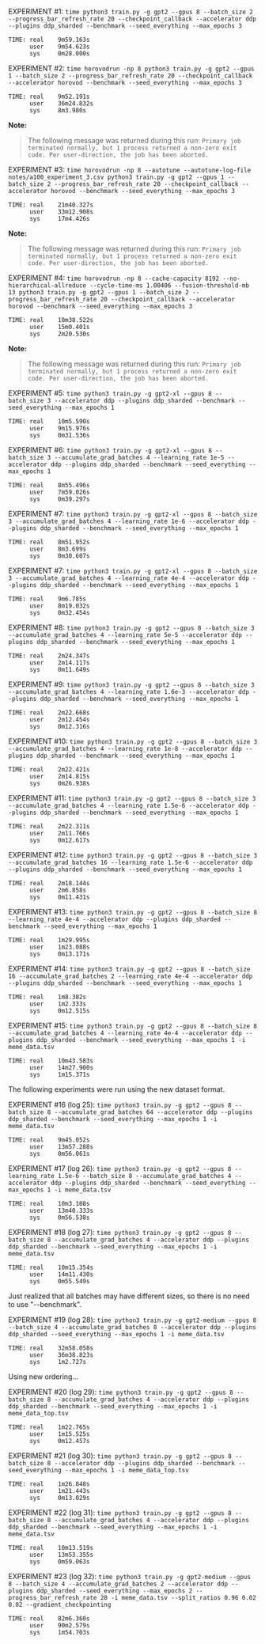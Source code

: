 EXPERIMENT #1: `time python3 train.py -g gpt2 --gpus 8 --batch_size 2 --progress_bar_refresh_rate 20 --checkpoint_callback --accelerator ddp --plugins ddp_sharded --benchmark --seed_everything --max_epochs 3`
```
TIME: real    9m59.163s
      user    9m54.623s
      sys     0m28.000s
```

EXPERIMENT #2: `time horovodrun -np 8 python3 train.py -g gpt2 --gpus 1 --batch_size 2 --progress_bar_refresh_rate 20 --checkpoint_callback --accelerator horovod --benchmark --seed_everything --max_epochs 3`
```
TIME: real    9m52.191s
      user    36m24.832s
      sys     8m3.980s
```
**Note:**
>The following message was returned during this run: `Primary job terminated normally, but 1 process returned a non-zero exit code. Per user-direction, the job has been aborted.`

EXPERIMENT #3: `time horovodrun -np 8 --autotune --autotune-log-file notes/a100_experiment_3.csv python3 train.py -g gpt2 --gpus 1 --batch_size 2 --progress_bar_refresh_rate 20 --checkpoint_callback --accelerator horovod --benchmark --seed_everything --max_epochs 3`
```
TIME: real    21m40.327s
      user    33m12.908s
      sys     17m4.426s
```
**Note:**
>The following message was returned during this run: `Primary job terminated normally, but 1 process returned a non-zero exit code. Per user-direction, the job has been aborted.`

EXPERIMENT #4: `time horovodrun -np 8 --cache-capacity 8192 --no-hierarchical-allreduce --cycle-time-ms 1.00406 --fusion-threshold-mb 13 python3 train.py -g gpt2 --gpus 1 --batch_size 2 --progress_bar_refresh_rate 20 --checkpoint_callback --accelerator horovod --benchmark --seed_everything --max_epochs 3`
```
TIME: real    10m38.522s
      user    15m0.401s
      sys     2m20.530s
```
**Note:**
>The following message was returned during this run: `Primary job terminated normally, but 1 process returned a non-zero exit code. Per user-direction, the job has been aborted.`

EXPERIMENT #5: `time python3 train.py -g gpt2-xl --gpus 8 --batch_size 3 --accelerator ddp --plugins ddp_sharded --benchmark --seed_everything --max_epochs 1`
```
TIME: real    10m5.590s
      user    9m15.976s
      sys     0m31.536s
```

EXPERIMENT #6: `time python3 train.py -g gpt2-xl --gpus 8 --batch_size 3 --accumulate_grad_batches 4 --learning_rate 1e-5 --accelerator ddp --plugins ddp_sharded --benchmark --seed_everything --max_epochs 1`
```
TIME: real    8m55.496s
      user    7m59.026s
      sys     0m39.297s
```

EXPERIMENT #7: `time python3 train.py -g gpt2-xl --gpus 8 --batch_size 3 --accumulate_grad_batches 4 --learning_rate 1e-6 --accelerator ddp --plugins ddp_sharded --benchmark --seed_everything --max_epochs 1`
```
TIME: real    8m51.952s
      user    8m3.699s
      sys     0m30.607s
```

EXPERIMENT #7: `time python3 train.py -g gpt2-xl --gpus 8 --batch_size 3 --accumulate_grad_batches 4 --learning_rate 4e-4 --accelerator ddp --plugins ddp_sharded --benchmark --seed_everything --max_epochs 1`
```
TIME: real    9m6.785s
      user    8m19.032s
      sys     0m32.454s
```

EXPERIMENT #8: `time python3 train.py -g gpt2 --gpus 8 --batch_size 3 --accumulate_grad_batches 4 --learning_rate 5e-5 --accelerator ddp --plugins ddp_sharded --benchmark --seed_everything --max_epochs 1`
```
TIME: real    2m24.347s
      user    2m14.117s
      sys     0m11.649s
```

EXPERIMENT #9: `time python3 train.py -g gpt2 --gpus 8 --batch_size 3 --accumulate_grad_batches 4 --learning_rate 1.6e-3 --accelerator ddp --plugins ddp_sharded --benchmark --seed_everything --max_epochs 1`
```
TIME: real    2m22.668s
      user    2m12.454s
      sys     0m12.316s
```

EXPERIMENT #10: `time python3 train.py -g gpt2 --gpus 8 --batch_size 3 --accumulate_grad_batches 4 --learning_rate 1e-8 --accelerator ddp --plugins ddp_sharded --benchmark --seed_everything --max_epochs 1`
```
TIME: real    2m22.421s
      user    2m14.815s
      sys     0m26.938s
```

EXPERIMENT #11: `time python3 train.py -g gpt2 --gpus 8 --batch_size 3 --accumulate_grad_batches 4 --learning_rate 1.5e-6 --accelerator ddp --plugins ddp_sharded --benchmark --seed_everything --max_epochs 1`
```
TIME: real    2m22.311s
      user    2m11.766s
      sys     0m12.617s
```

EXPERIMENT #12: `time python3 train.py -g gpt2 --gpus 8 --batch_size 3 --accumulate_grad_batches 16 --learning_rate 1.5e-6 --accelerator ddp --plugins ddp_sharded --benchmark --seed_everything --max_epochs 1`
```
TIME: real    2m18.144s
      user    2m6.858s
      sys     0m11.431s
```

EXPERIMENT #13: `time python3 train.py -g gpt2 --gpus 8 --batch_size 8 --learning_rate 4e-4 --accelerator ddp --plugins ddp_sharded --benchmark --seed_everything --max_epochs 1`
```
TIME: real    1m29.995s
      user    1m23.088s
      sys     0m13.171s
```

EXPERIMENT #14: `time python3 train.py -g gpt2 --gpus 8 --batch_size 16 --accumulate_grad_batches 2 --learning_rate 4e-4 --accelerator ddp --plugins ddp_sharded --benchmark --seed_everything --max_epochs 1`
```
TIME: real    1m8.382s
      user    1m2.333s
      sys     0m12.515s
```

EXPERIMENT #15: `time python3 train.py -g gpt2 --gpus 8 --batch_size 8 --accumulate_grad_batches 4 --learning_rate 4e-4 --accelerator ddp --plugins ddp_sharded --benchmark --seed_everything --max_epochs 1 -i meme_data.tsv`
```
TIME: real    10m43.583s
      user    14m27.900s
      sys     1m15.371s
```

The following experiments were run using the new dataset format.

EXPERIMENT #16 (log 25): `time python3 train.py -g gpt2 --gpus 8 --batch_size 8 --accumulate_grad_batches 64 --accelerator ddp --plugins ddp_sharded --benchmark --seed_everything --max_epochs 1 -i meme_data.tsv`
```
TIME: real    9m45.052s
      user    13m57.288s
      sys     0m56.061s
```

EXPERIMENT #17 (log 26): `time python3 train.py -g gpt2 --gpus 8 --learning_rate 1.5e-6 --batch_size 8 --accumulate_grad_batches 4 --accelerator ddp --plugins ddp_sharded --benchmark --seed_everything --max_epochs 1 -i meme_data.tsv`
```
TIME: real    10m3.108s
      user    13m40.333s
      sys     0m56.538s
```

EXPERIMENT #18 (log 27): `time python3 train.py -g gpt2 --gpus 8 --batch_size 8 --accumulate_grad_batches 4 --accelerator ddp --plugins ddp_sharded --benchmark --seed_everything --max_epochs 1 -i meme_data.tsv`
```
TIME: real    10m15.354s
      user    14m11.430s
      sys     0m55.549s
```

Just realized that all batches may have different sizes, so there is no need to use "--benchmark".

EXPERIMENT #19 (log 28): `time python3 train.py -g gpt2-medium --gpus 8 --batch_size 4 --accumulate_grad_batches 8 --accelerator ddp --plugins ddp_sharded --seed_everything --max_epochs 1 -i meme_data.tsv`
```
TIME: real    32m58.058s
      user    36m38.823s
      sys     1m2.727s
```

Using new ordering...

EXPERIMENT #20 (log 29): `time python3 train.py -g gpt2 --gpus 8 --batch_size 8 --accumulate_grad_batches 4 --accelerator ddp --plugins ddp_sharded --benchmark --seed_everything --max_epochs 1 -i meme_data_top.tsv`
```
TIME: real    1m22.765s
      user    1m15.525s
      sys     0m12.457s
```

EXPERIMENT #21 (log 30): `time python3 train.py -g gpt2 --gpus 8 --batch_size 8 --accelerator ddp --plugins ddp_sharded --benchmark --seed_everything --max_epochs 1 -i meme_data_top.tsv`
```
TIME: real    1m26.848s
      user    1m21.443s
      sys     0m13.029s
```

EXPERIMENT #22 (log 31): `time python3 train.py -g gpt2 --gpus 8 --batch_size 8 --accumulate_grad_batches 4 --accelerator ddp --plugins ddp_sharded --benchmark --seed_everything --max_epochs 1 -i meme_data.tsv`
```
TIME: real    10m13.519s
      user    13m53.355s
      sys     0m59.063s
```

EXPERIMENT #23 (log 32): `time python3 train.py -g gpt2-medium --gpus 8 --batch_size 4 --accumulate_grad_batches 2 --accelerator ddp --plugins ddp_sharded --seed_everything --max_epochs 2 --progress_bar_refresh_rate 20 -i meme_data.tsv --split_ratios 0.96 0.02 0.02 --gradient_checkpointing`
```
TIME: real    82m6.360s
      user    90m2.579s
      sys     1m54.703s
```
